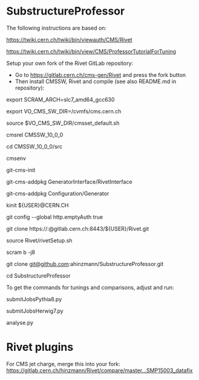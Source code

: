 # SubstructureProfessor

The following instructions are based on:

https://twiki.cern.ch/twiki/bin/viewauth/CMS/Rivet

https://twiki.cern.ch/twiki/bin/view/CMS/ProfessorTutorialForTuning

Setup your own fork of the Rivet GitLab repository:
* Go to https://gitlab.cern.ch/cms-gen/Rivet and press the fork button
* Then install CMSSW, Rivet and compile (see also README.md in repository):

export SCRAM_ARCH=slc7_amd64_gcc630

export VO_CMS_SW_DIR=/cvmfs/cms.cern.ch

source $VO_CMS_SW_DIR/cmsset_default.sh

cmsrel CMSSW_10_0_0

cd CMSSW_10_0_0/src

cmsenv

git-cms-init

git-cms-addpkg GeneratorInterface/RivetInterface

git-cms-addpkg Configuration/Generator

kinit ${USER}@CERN.CH

git config --global http.emptyAuth true 

git clone https://:@gitlab.cern.ch:8443/${USER}/Rivet.git

source Rivet/rivetSetup.sh

scram b -j8

git clone git@github.com:ahinzmann/SubstructureProfessor.git

cd SubstructureProfessor

To get the commands for tunings and comparisons, adjust and run:

submitJobsPythia8.py

submitJobsHerwig7.py

analyse.py

# Rivet plugins

For CMS jet charge, merge this into your fork: https://gitlab.cern.ch/hinzmann/Rivet/compare/master...SMP15003_datafix
